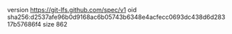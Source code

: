 version https://git-lfs.github.com/spec/v1
oid sha256:d2537afe96b0d9168ac6b05743b6348e4acfecc0693dc438d6d28317b57686f4
size 862
